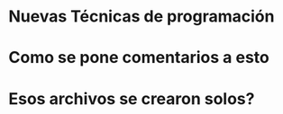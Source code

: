 # Nuevas Técnicas de programación
# Como se pone comentarios a esto
# Esos archivos se crearon solos?
